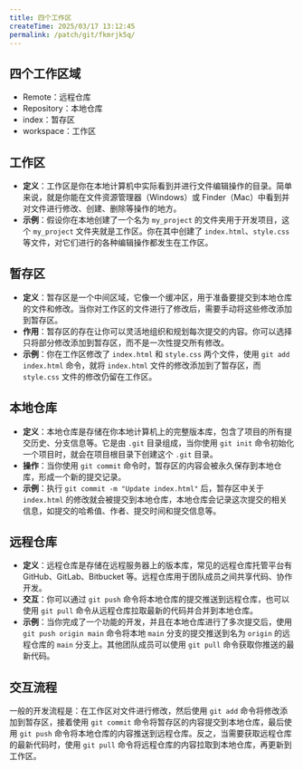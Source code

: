 ```yaml
---
title: 四个工作区
createTime: 2025/03/17 13:12:45
permalink: /patch/git/fkmrjk5q/
---
```


## 四个工作区域
- Remote：远程仓库  
- Repository：本地仓库  
- index：暂存区  
- workspace：工作区  

## 工作区
- **定义**：工作区是你在本地计算机中实际看到并进行文件编辑操作的目录。简单来说，就是你能在文件资源管理器（Windows）或 Finder（Mac）中看到并对文件进行修改、创建、删除等操作的地方。
- **示例**：假设你在本地创建了一个名为 `my_project` 的文件夹用于开发项目，这个 `my_project` 文件夹就是工作区。你在其中创建了 `index.html`、`style.css` 等文件，对它们进行的各种编辑操作都发生在工作区。

## 暂存区
- **定义**：暂存区是一个中间区域，它像一个缓冲区，用于准备要提交到本地仓库的文件和修改。当你对工作区的文件进行了修改后，需要手动将这些修改添加到暂存区。
- **作用**：暂存区的存在让你可以灵活地组织和规划每次提交的内容。你可以选择只将部分修改添加到暂存区，而不是一次性提交所有修改。
- **示例**：你在工作区修改了 `index.html` 和 `style.css` 两个文件，使用 `git add index.html` 命令，就将 `index.html` 文件的修改添加到了暂存区，而 `style.css` 文件的修改仍留在工作区。

## 本地仓库
- **定义**：本地仓库是存储在你本地计算机上的完整版本库，包含了项目的所有提交历史、分支信息等。它是由 `.git` 目录组成，当你使用 `git init` 命令初始化一个项目时，就会在项目根目录下创建这个 `.git` 目录。
- **操作**：当你使用 `git commit` 命令时，暂存区的内容会被永久保存到本地仓库，形成一个新的提交记录。
- **示例**：执行 `git commit -m "Update index.html"` 后，暂存区中关于 `index.html` 的修改就会被提交到本地仓库，本地仓库会记录这次提交的相关信息，如提交的哈希值、作者、提交时间和提交信息等。

## 远程仓库
- **定义**：远程仓库是存储在远程服务器上的版本库，常见的远程仓库托管平台有 GitHub、GitLab、Bitbucket 等。远程仓库用于团队成员之间共享代码、协作开发。
- **交互**：你可以通过 `git push` 命令将本地仓库的提交推送到远程仓库，也可以使用 `git pull` 命令从远程仓库拉取最新的代码并合并到本地仓库。
- **示例**：当你完成了一个功能的开发，并且在本地仓库进行了多次提交后，使用 `git push origin main` 命令将本地 `main` 分支的提交推送到名为 `origin` 的远程仓库的 `main` 分支上。其他团队成员可以使用 `git pull` 命令获取你推送的最新代码。

## 交互流程
一般的开发流程是：在工作区对文件进行修改，然后使用 `git add` 命令将修改添加到暂存区，接着使用 `git commit` 命令将暂存区的内容提交到本地仓库，最后使用 `git push` 命令将本地仓库的内容推送到远程仓库。反之，当需要获取远程仓库的最新代码时，使用 `git pull` 命令将远程仓库的内容拉取到本地仓库，再更新到工作区。 
